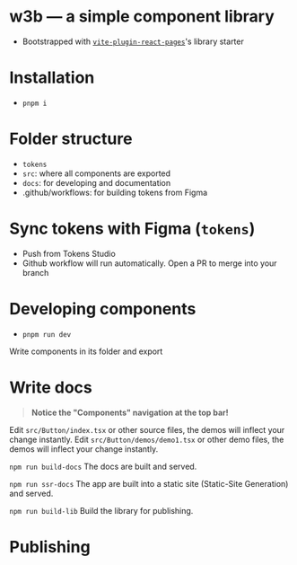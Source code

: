 # w3b — a simple component library

- Bootstrapped with [`vite-plugin-react-pages`](https://github.com/vitejs/vite-plugin-react-pages)'s library starter

# Installation

- `pnpm i`

# Folder structure

- `tokens`
- `src`: where all components are exported
- `docs`: for developing and documentation
- .github/workflows: for building tokens from Figma

# Sync tokens with Figma (`tokens`)

- Push from Tokens Studio
- Github workflow will run automatically. Open a PR to merge into your branch

# Developing components

- `pnpm run dev`

Write components in its folder and export

# Write docs

> **Notice the "Components" navigation at the top bar!**

Edit `src/Button/index.tsx` or other source files, the demos will inflect your change instantly.
Edit `src/Button/demos/demo1.tsx` or other demo files, the demos will inflect your change instantly.

`npm run build-docs` The docs are built and served.

`npm run ssr-docs` The app are built into a static site (Static-Site Generation) and served.

`npm run build-lib` Build the library for publishing.

# Publishing
